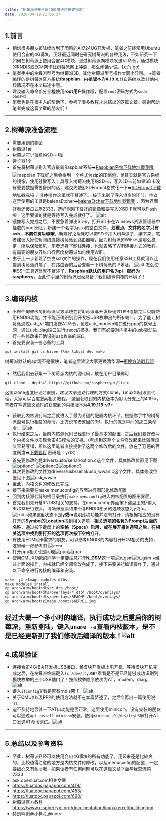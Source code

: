 ```yaml
---
title: "树莓派使用合宙4G模块环境搭建指南"
date: 2020-04-19 21:06:37
---
```


## 1.前言
 + 相信很多朋友都陆续收到了团购的Air724UG开发板，笔者之前经常用Ubuntu使用合宙的4G模块，正好最近同时在研究树莓派的各种用法，不如研究一下如何在树莓派上使用合宙4G模块，通过树莓派向模块发送AT命令，通过模块的RNDIS或ECM网卡让树莓派网上冲浪，那么闲话少说，Let's go!
 + 笔者手中的树莓派型号为树莓派3B，其他树莓派型号操作大同小异哦。
 +笔者编译的是树莓派官方系统**Raspbian**，**内核版本为4.19.x**,其它系统以及其他内核情况不在本文描述中哦。
 + 建议输入命令部分全程使用**root用户**操作哦，配置```root```密码方式为```sudo passwd```
 + 笔者也是在很多人的帮助下，参考了很多教程才总结出的这篇文章。感谢帮助笔者完成这篇文章的朋友们！
---
## 2.树莓派准备流程
 + 需要用到的物品
  + 树莓派1台
  + 树莓派可以使用的SD卡1张
  + 读卡器1个
 + 首先将树莓派刷入官方最新Raspbian系统➡️[Raspbian系统下载地址戳我哦](https://www.raspberrypi.org/downloads/raspbian/)
![raspbian](http://openluat-luatcommunity.oss-cn-hangzhou.aliyuncs.com/images/20200419191438207_raspbian下载.png)
下载好之后会得到一个格式为zip的压缩包，他其实就是官方系统的镜像，使用镜像写入工具写入树莓派使用的SD卡，写入SD卡前如果SD卡没有重要数据需要备份的话，建议先使用SDFormat格式化一下➡️[SDFormat下载地址戳我哦](https://www.sdcard.org/downloads/formatter/) ，具体操作这里就不赘述了。
接下来到了写入镜像的环节，笔者这里使用的工具是balenaEtcher➡️[balenaEtcher下载地址戳我哦](https://www.balena.io/etcher/) ，因为界面好看还傻瓜式啊2333，选好刚刚下载好的镜像和要写入的SD卡就可以Flash啦！这里要做的就是等待写入完成就好了。
![alt](http://openluat-luatcommunity.oss-cn-hangzhou.aliyuncs.com/images/20200419192003325_balenaEtcher.png)
 + 镜像写入完成之后，不要急着弹出SD卡，打开SD卡在Windows资源管理器中挂载的boot分区，新建一个名字为ssh的空白文件，**划重点，文件的名字只有ssh，不要任何后缀哦**，新建好之后就可以把SD卡插入树莓派了，接下来，笔者建议大家使用网线连接树莓派到路由器哦，因为树莓派的WiFi不是那么稳定，所以保险起见，笔者选择了网线连接，也就省略了WiFi连接方式的教程，有需要的朋友可以自行百度树莓派如何使用WiFi。
 + 由于上一步新建了空白ssh文件的操作，现在我们使用任意SSH工具就可以连接到树莓派终端了，在路由器的后台查看一下树莓派的IP地址。
![alt](http://openluat-luatcommunity.oss-cn-hangzhou.aliyuncs.com/images/20200419192745343_pi_ip.png)
怎么使用SSH工具这里就不赘述了，**Raspbian默认的用户名为pi，密码为raspberry**，至此你手里的树莓派已经具备了我们编译内核的环境了！
---
## 3.编译内核
+ 不做任何修改的树莓派官方系统在将树莓派与开发板通过USB连接之后只能使用RNDIS功能，并不能正确识别到开发板USB枚举出的所有端口，为了能让树莓派通过usb_AT端口发送AT命令，通过usb_modem端口进行ppp的拨号上网，通过usb_diag端口进行trace的捕捉，我们有必要对内核中的usb驱动进行一些修改来正确识别usb枚举的端口。
+ 首先要安装一些必备的工具
```shell
apt install git bc bison flex libssl-dev make
```
树莓派默认的apt源不是很快，笔者这里建议大家更换清华源➡️[更换方法戳我哦](https://mirrors.tuna.tsinghua.edu.cn/help/raspbian/)
+ 然后我们去获取一下树莓派内核的源代码，放在用户目录即可
```shell
git clone --depth=1 https://github.com/raspberrypi/linux
```
这里clone速度应该会很慢，建议大家通过代理的方式clone，Linux如何设置代理，大家可以百度搜索相关教程。
这里获取到的内核版本为默认分支上的4.19.x，笔者在写这篇文章时的获取到的内核版本为**4.19.115-v7+**
+ 获取到内核源代码之后就进入了最为关键的配置内核环节，根据你手中的树莓派型号执行相应的命令，比方说笔者这里的3B，执行的就是中间的那三条命令。
![alt](http://openluat-luatcommunity.oss-cn-hangzhou.aliyuncs.com/images/20200419194115041_config_kernel.png)
+ 执行结束之后，当前内核源代码已经进行了最基本的配置，之后我们要修改两个内核文件以实现合宙4G模块的支持。（考虑到这两个文件修改起来比较麻烦又容易写错，所以这里笔者直接提供了这两个修改后的文件，放在了万恶的百度网盘➡️[下载戳我](https://pan.baidu.com/s/1h2_kBvFp-U1DQo2BwhilXg)   密码是：yr13）
 + 首先要修改的是drivers/usb/serial/option.c这个文件，具体修改位置见下图
![optionc1](http://openluat-luatcommunity.oss-cn-hangzhou.aliyuncs.com/images/20200419195152290_optionc1.png)
![optionc2](http://openluat-luatcommunity.oss-cn-hangzhou.aliyuncs.com/images/20200419195505153_optionc2.png)![optionc3](http://openluat-luatcommunity.oss-cn-hangzhou.aliyuncs.com/images/20200419195803877_optionc3.png)
 + 其次要修改的文件为drivers/usb/serial/usb_wwan.c这个文件，具体修改位置见下图![usb_wwan](http://openluat-luatcommunity.oss-cn-hangzhou.aliyuncs.com/images/20200419200323118_usb_wwan1.png)
 + 至此，内核文件的修改已完成
+ 接下来需要在make menuconfig的界面进行图形化修改配置
 + 回到内核源代码的根目录执行```make menuconfig```进入内核配置的图形界面。
 + 首先我们先开启RNDIS相关的支持，在menuconfig界面按下键盘上的```/```输入RNDIS进行搜索，请确保搜索结果中与RNDIS相关的选项状态为y或m。![rndis](http://openluat-luatcommunity.oss-cn-hangzhou.aliyuncs.com/images/20200419201206861_rndismakemenuconfig.png)如果这里状态不是**y或m**说明此项功能并没有打开，请根据相应的没有打开的**Symbol的Location**找到相关选项，**相关选项的名称为Prompt后面的名称**，通过按下键盘上的**空格（Space）**启用，或在展开相关选项之后，在相关选项中找到要打开的选项再次按下**空格**打开。
 + 有使用ECM网卡需求的朋友，可以参考RNDIS的内容打开ECM相关的支持，这里给一张参考图
![ecm](http://openluat-luatcommunity.oss-cn-hangzhou.aliyuncs.com/images/20200419202035295_ecmmakemenuconfig.png)
 + 打开ppp相关也是同理![ppp](http://openluat-luatcommunity.oss-cn-hangzhou.aliyuncs.com/images/20200419202317978_pppmakemenuconfig.png)![ppp](http://openluat-luatcommunity.oss-cn-hangzhou.aliyuncs.com/images/20200419202614391_pppmakemenuconfig2.png)
 + 使用CMUX功能的同学一定要注意打开**N_GSM**这一项![n_gsm](http://openluat-luatcommunity.oss-cn-hangzhou.aliyuncs.com/images/20200419202752689_n_gsm.png)![n_gsm](http://openluat-luatcommunity.oss-cn-hangzhou.aliyuncs.com/images/20200419202944428_n_gsm2.png)
+经过上面的操作，内核就已经全部修改完成了，接下来要进行编译操作了，通过以下命令进行内核的编译和安装。
```shell
make -j4 zImage modules dtbs
make modules_install
cp arch/arm/boot/dts/*.dtb /boot/
cp arch/arm/boot/dts/overlays/*.dtb* /boot/overlays/
cp arch/arm/boot/dts/overlays/README /boot/overlays/
cp arch/arm/boot/zImage /boot/$KERNEL.img
```
经过大概一个多小时的编译，执行成功之后重启你的树莓派，重新登陆，键入```uname -a```查看内核版本，是不是已经更新到了我们修改后编译的版本！![alt](http://openluat-luatcommunity.oss-cn-hangzhou.aliyuncs.com/images/20200419204001717_uname.png)
---
## 4.成果验证
+ 连接合宙4G模块开发板USB接口，给模块开发板上电开机，等待模块开机完成之后，在树莓派终端键入```ls /dev/ttyUSB*```看看是不是已经能够成功识别到模块枚举的三个USB端口了！按照枚举顺序依次为AT，modem，diag。
![alt](http://openluat-luatcommunity.oss-cn-hangzhou.aliyuncs.com/images/20200419204346670_usb_enum.png)
+ 键入```ifconfig```查看是否有rndis网卡。![alt](http://openluat-luatcommunity.oss-cn-hangzhou.aliyuncs.com/images/20200419204500713_ifconfig.png)
+ 关于CMUX以及PPP的使用方法就不在本篇赘述了，之后会再出一篇使用说明。
+ 迫不及待地尝试一下AT口功能是否正常，这里使用minicom，没有安装的朋友可以通过```apt install minicom```安装，使用```minicom -D /dev/ttyUSB0```打开AT口发送AT命令测试。![alt](http://openluat-luatcommunity.oss-cn-hangzhou.aliyuncs.com/images/20200419204914616_minicom.png)
---
## 5.总结以及参考资料
+ 至此，树莓派已经可以使用合宙4G模块的所有功能了，用起来还是比较爽的，比较值得注意的地方是内核文件的修改，以及menuconfig的配置，一定要细心又有耐心哦，如果读者有任何问题可以在这篇文章下面与我交流鸭2333
+ ask.openluat.com相关文章
 + https://luatdoc.papapoi.com/419/
 + https://luatdoc.papapoi.com/453/
 + https://luatdoc.papapoi.com/698/
+ 树莓派官方教程 https://www.raspberrypi.org/documentation/linux/kernel/building.md
+ 特别鸣谢@小神龙,@nerv.
